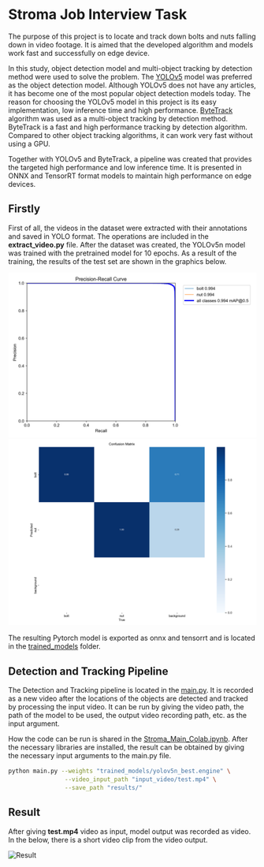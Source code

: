 # Stroma Job Interview Task
 
The purpose of this project is to locate and track down bolts and nuts falling down in video footage. It is aimed that the developed algorithm and models work fast and successfully on edge device.

In this study, object detection model and multi-object tracking by detection method were used to solve the problem. The [YOLOv5](https://github.com/ultralytics/yolov5) model was preferred as the object detection model. Although YOLOv5 does not have any articles, it has become one of the most popular object detection models today. The reason for choosing the YOLOv5 model in this project is its easy implementation, low inference time and high performance. [ByteTrack](https://github.com/ifzhang/ByteTrack) algorithm was used as a multi-object tracking by detection method. ByteTrack is a fast and high performance tracking by detection algorithm. Compared to other object tracking algorithms, it can work very fast without using a GPU.

Together with YOLOv5 and ByteTrack, a pipeline was created that provides the targeted high performance and low inference time. It is presented in ONNX and TensorRT format models to maintain high performance on edge devices.

## Firstly
First of all, the videos in the dataset were extracted with their annotations and saved in YOLO format. The operations are included in the **extract_video.py** file. After the dataset was created, the YOLOv5n model was trained with the pretrained model for 10 epochs. As a result of the training, the results of the test set are shown in the graphics below.

![PR](https://github.com/hcayirli97/Stroma_Task/blob/main/imgs/PR_curve.png)
![CM](https://github.com/hcayirli97/Stroma_Task/blob/main/imgs/confusion_matrix.png)

The resulting Pytorch model is exported as onnx and tensorrt and is located in the [trained_models](https://github.com/hcayirli97/Stroma_Task/tree/main/trained_models) folder.

## Detection and Tracking Pipeline

The Detection and Tracking pipeline is located in the [main.py](https://github.com/hcayirli97/Stroma_Task/blob/main/main.py). It is recorded as a new video after the locations of the objects are detected and tracked by processing the input video. It can be run by giving the video path, the path of the model to be used, the output video recording path, etc. as the input argument.

How the code can be run is shared in the [Stroma_Main_Colab.ipynb](https://github.com/hcayirli97/Stroma_Task/blob/main/Stroma_Main_Colab.ipynb). After the necessary libraries are installed, the result can be obtained by giving the necessary input arguments to the main.py file.
```sh  
python main.py --weights "trained_models/yolov5n_best.engine" \
                --video_input_path "input_video/test.mp4" \
                --save_path "results/"     
```
   
 ## Result
 
 After giving **test.mp4** video as input, model output was recorded as video. In the below, there is a short video clip from the video output.
 
 ![Result](https://github.com/hcayirli97/Stroma_Task/blob/main/imgs/Result.gif)
